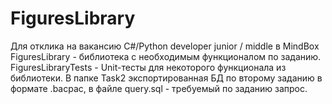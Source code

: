 # FiguresLibrary
Для отклика на вакансию C#/Python developer junior / middle в MindBox
FiguresLibrary - библиотека с необходимым функционалом по заданию.
FiguresLibraryTests - Unit-тесты для некоторого функционала из библиотеки.
В папке Task2 экспортированная БД по второму заданию в формате .bacpac, в файле query.sql - требуемый по заданию запрос.
